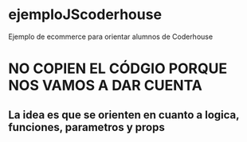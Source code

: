 # ejemploJScoderhouse
Ejemplo de ecommerce para orientar alumnos de Coderhouse

# NO COPIEN EL CÓDGIO PORQUE NOS VAMOS A DAR CUENTA
## La idea es que se orienten en cuanto a logica, funciones, parametros y props
